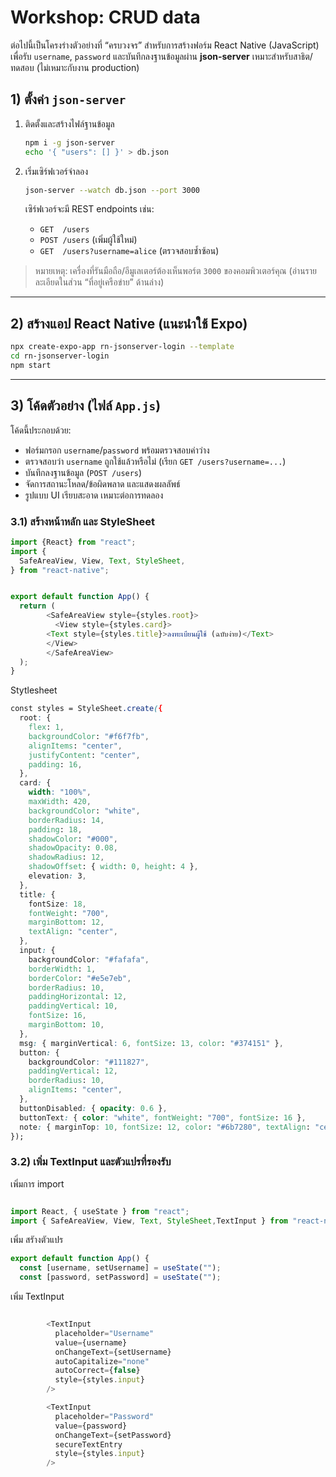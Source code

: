 # Workshop: CRUD data

ต่อไปนี้เป็นโครงร่างตัวอย่างที่ “ครบวงจร” สำหรับการสร้างฟอร์ม React Native (JavaScript) เพื่อรับ `username`, `password` และบันทึกลงฐานข้อมูลผ่าน **json-server** เหมาะสำหรับสาธิต/ทดสอบ (ไม่เหมาะกับงาน production)

## 1) ตั้งค่า `json-server`

1. ติดตั้งและสร้างไฟล์ฐานข้อมูล

   ```bash
   npm i -g json-server
   echo '{ "users": [] }' > db.json
   ```

2. เริ่มเซิร์ฟเวอร์จำลอง

   ```bash
   json-server --watch db.json --port 3000
   ```

   เซิร์ฟเวอร์จะมี REST endpoints เช่น:

   - `GET  /users`
   - `POST /users` (เพิ่มผู้ใช้ใหม่)
   - `GET  /users?username=alice` (ตรวจสอบซ้ำซ้อน)

> หมายเหตุ: เครื่องที่รันมือถือ/อีมูเลเตอร์ต้องเห็นพอร์ต `3000` ของคอมพิวเตอร์คุณ (อ่านรายละเอียดในส่วน “ที่อยู่เครือข่าย” ด้านล่าง)

---

## 2) สร้างแอป React Native (แนะนำใช้ Expo)

```bash
npx create-expo-app rn-jsonserver-login --template
cd rn-jsonserver-login
npm start
```

---

## 3) โค้ดตัวอย่าง (ไฟล์ `App.js`)

โค้ดนี้ประกอบด้วย:

- ฟอร์มกรอก `username`/`password` พร้อมตรวจสอบค่าว่าง
- ตรวจสอบว่า `username` ถูกใช้แล้วหรือไม่ (เรียก `GET /users?username=...`)
- บันทึกลงฐานข้อมูล (`POST /users`)
- จัดการสถานะโหลด/ข้อผิดพลาด และแสดงผลลัพธ์
- รูปแบบ UI เรียบสะอาด เหมาะต่อการทดลอง

### 3.1) สร้างหน้าหลัก และ StyleSheet

```JavaScript
import {React} from "react";
import {
  SafeAreaView, View, Text, StyleSheet,
} from "react-native";


export default function App() {
  return (
        <SafeAreaView style={styles.root}>
          <View style={styles.card}>
        <Text style={styles.title}>ลงทะเบียนผู้ใช้ (ฉบับง่าย)</Text>
        </View>
        </SafeAreaView>
  );
}

```

Stytlesheet

```CSS
const styles = StyleSheet.create({
  root: {
    flex: 1,
    backgroundColor: "#f6f7fb",
    alignItems: "center",
    justifyContent: "center",
    padding: 16,
  },
  card: {
    width: "100%",
    maxWidth: 420,
    backgroundColor: "white",
    borderRadius: 14,
    padding: 18,
    shadowColor: "#000",
    shadowOpacity: 0.08,
    shadowRadius: 12,
    shadowOffset: { width: 0, height: 4 },
    elevation: 3,
  },
  title: {
    fontSize: 18,
    fontWeight: "700",
    marginBottom: 12,
    textAlign: "center",
  },
  input: {
    backgroundColor: "#fafafa",
    borderWidth: 1,
    borderColor: "#e5e7eb",
    borderRadius: 10,
    paddingHorizontal: 12,
    paddingVertical: 10,
    fontSize: 16,
    marginBottom: 10,
  },
  msg: { marginVertical: 6, fontSize: 13, color: "#374151" },
  button: {
    backgroundColor: "#111827",
    paddingVertical: 12,
    borderRadius: 10,
    alignItems: "center",
  },
  buttonDisabled: { opacity: 0.6 },
  buttonText: { color: "white", fontWeight: "700", fontSize: 16 },
  note: { marginTop: 10, fontSize: 12, color: "#6b7280", textAlign: "center" },
});

```

### 3.2) เพิ่ม TextInput และตัวแปรที่รองรับ

เพิ่มการ import

```JavaScript

import React, { useState } from "react";
import { SafeAreaView, View, Text, StyleSheet,TextInput } from "react-native";

```

เพิ่ม สรัางตัวแปร

```JavaScript
export default function App() {
  const [username, setUsername] = useState("");
  const [password, setPassword] = useState("");

```

เพิ่ม TextInput

```JavaScript

        <TextInput
          placeholder="Username"
          value={username}
          onChangeText={setUsername}
          autoCapitalize="none"
          autoCorrect={false}
          style={styles.input}
        />

        <TextInput
          placeholder="Password"
          value={password}
          onChangeText={setPassword}
          secureTextEntry
          style={styles.input}
        />

```
